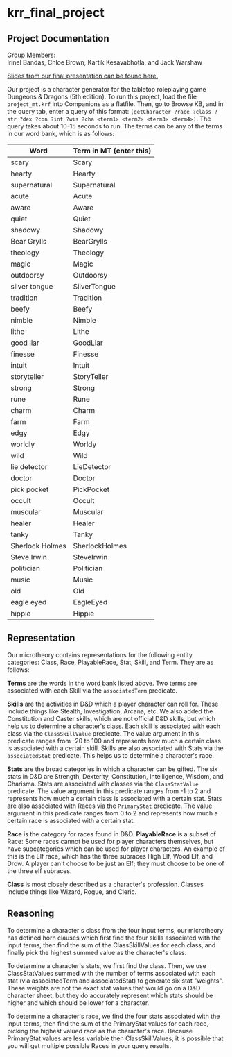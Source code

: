 # krr_final_project

## **Project Documentation**

Group Members: \
Irinel Bandas, Chloe Brown, Kartik Kesavabhotla, and Jack Warshaw

[Slides from our final presentation can be found here.](https://docs.google.com/presentation/d/1I3tvXqGooKNRNcl3zhcLqX70YVkzf8nX0Mz07U5MxSE/edit?usp=sharing)

Our project is a character generator for the tabletop roleplaying game Dungeons & Dragons (5th edition).  To run this project, load the file `project_mt.krf` into Companions as a flatfile. Then, go to Browse KB, and in the query tab, enter a query of this format: `(getCharacter ?race ?class ?str ?dex ?con ?int ?wis ?cha <term1> <term2> <term3> <term4>)`. The query takes about 10-15 seconds to run. The terms can be any of the terms in our word bank, which is as follows:

| Word | Term in MT (enter this) |
| --- | --- |
| scary | Scary |
| hearty | Hearty |
| supernatural | Supernatural |
| acute | Acute |
| aware | Aware |
| quiet | Quiet |
| shadowy | Shadowy |
| Bear Grylls | BearGrylls |
| theology | Theology |
| magic | Magic |
| outdoorsy | Outdoorsy |
| silver tongue | SilverTongue |
| tradition | Tradition |
| beefy | Beefy |
| nimble | Nimble |
| lithe | Lithe |
| good liar | GoodLiar |
| finesse | Finesse |
| intuit | Intuit |
| storyteller | StoryTeller |
| strong | Strong |
| rune | Rune |
| charm | Charm |
| farm | Farm |
| edgy | Edgy |
| worldly | Worldy |
| wild | Wild |
| lie detector | LieDetector |
| doctor | Doctor |
| pick pocket | PickPocket |
| occult | Occult |
| muscular | Muscular |
| healer | Healer |
| tanky | Tanky |
| Sherlock Holmes | SherlockHolmes |
| Steve Irwin | SteveIrwin |
| politician | Politician |
| music | Music |
| old | Old |
| eagle eyed | EagleEyed |
| hippie | Hippie |


## **Representation**

Our microtheory contains representations for the following entity categories: Class, Race, PlayableRace, Stat, Skill, and Term. They are as follows:

**Terms** are the words in the word bank listed above. Two terms are associated with each Skill via the `associatedTerm` predicate.

**Skills** are the activities in D&D which a player character can roll for. These include things like Stealth, Investigation, Arcana, etc. We also added the Constitution and Caster skills, which are not official D&D skills, but which help us to determine a character's class. Each skill is associated with each class via the `ClassSkillValue` predicate. The value argument in this predicate ranges from -20 to 100 and represents how much a certain class is associated with a certain skill. Skills are also associated with Stats via the `associatedStat` predicate. This helps us to determine a character's race.

**Stats** are the broad categories in which a character can be gifted. The six stats in D&D are Strength, Dexterity, Constitution, Intelligence, Wisdom, and Charisma. Stats are associated with classes via the `ClassStatValue` predicate. The value argument in this predicate ranges from -1 to 2 and represents how much a certain class is associated with a certain stat. Stats are also associated with Races via the `PrimaryStat` predicate. The value argument in this predicate ranges from 0 to 2 and represents how much a certain race is associated with a certain stat.

**Race** is the category for races found in D&D. **PlayableRace** is a subset of Race: Some races cannot be used for player characters themselves, but have subcategories which can be used for player characters. An example of this is the Elf race, which has the three subraces High Elf, Wood Elf, and Drow. A player can't choose to be just an Elf; they must choose to be one of the three elf subraces.

**Class** is most closely described as a character's profession. Classes include things like Wizard, Rogue, and Cleric.

## **Reasoning**

To determine a character's class from the four input terms, our microtheory has defined horn clauses which first find the four skills associated with the input terms, then find the sum of the ClassSkillValues for each class, and finally pick the highest summed value as the character's class.

To determine a character's stats, we first find the class. Then, we use ClassStatValues summed with the number of terms associated with each stat (via associatedTerm and associatedStat) to generate six stat "weights". These weights are not the exact stat values that would go on a D&D character sheet, but they do accurately represent which stats should be higher and which should be lower for a character.

To determine a character's race, we find the four stats associated with the input terms, then find the sum of the PrimaryStat values for each race, picking the highest valued race as the character's race. Because PrimaryStat values are less variable then ClassSkillValues, it is possible that you will get multiple possible Races in your query results.
